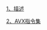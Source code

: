 [1、描述](http://portal.nacad.ufrj.br/online/intel/compiler_c/common/core/index.htm#GUID-B225E659-E0AD-4AE2-8806-EC5FD0119B01.htm)

[2、AVX指令集](https://www.intel.com/content/www/us/en/docs/intrinsics-guide/index.html#text=_mm512_add_ps&ig_expand=4366,4369,4369,159&techs=AVX_512)
